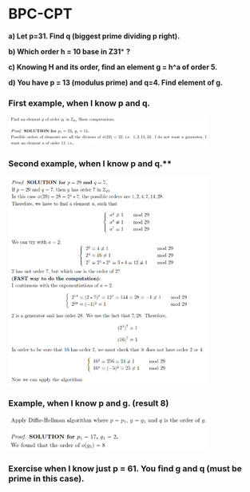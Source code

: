 # BPC-CPT

**a) Let p=31. Find q (biggest prime dividing p right).**

**b) Which order h = 10 base in Z31*** **?** 

**c) Knowing H and its order, find an element g = h^a of order 5.**

**d) You have p = 13 (modulus prime) and q=4. Find element of g.**

### First example, when I know p and q.

<p float="left">
  <img src="/Folder/KnowP&Q_001.png" width="400" /> 
</p>

### Second example, when I know p and q.**

<p float="left">
  <img src="/Folder/KnowP&Q_002.png" width="400" /> 
</p>

### Example, when I know p and g. (result 8)

<p float="left">
  <img src="/Folder/KnowP&G_002.png" width="400" /> 
</p>


### Exercise when I know just p = 61. You find g and q (must be prime in this case).
